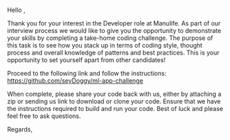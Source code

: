 Hello <CANDIDATE NAME HERE>,   

Thank you for your interest in the <PLATFORM> Developer role at Manulife. As part of our interview process we would like to give you the opportunity to demonstrate your skills by completing a take-home coding challenge. The purpose of this task is to see how you stack up in terms of coding style, thought process and overall knowledge of patterns and best practices. This is your opportunity to set yourself apart from other candidates!

Proceed to the following link and follow the instructions: <https://github.com/seyDoggy/ml-app-challenge>

When complete, please share your code back with us, either by attaching a zip or sending us link to download or clone your code. Ensure that we have the instructions required to build and run your code.
Best of luck and please feel free to ask questions.

Regards, <YOUR NAME HERE>
